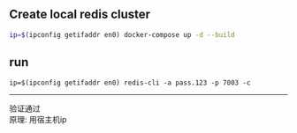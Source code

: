 ## Create local redis cluster
```bash
ip=$(ipconfig getifaddr en0) docker-compose up -d --build
```

## run
```
ip=$(ipconfig getifaddr en0) redis-cli -a pass.123 -p 7003 -c
```

---  
验证通过  
原理: 用宿主机ip  